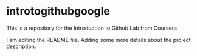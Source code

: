 # introtogithubgoogle
This is a repository for the Introduction to Github Lab from Coursera.

I am editing the README file. Adding some more details about the project description.
